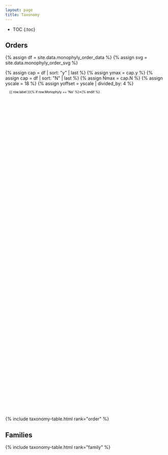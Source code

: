 ```yaml
---
layout: page
title: Taxonomy
---
```


<style>
.autosize {
    font-size: calc(1vw + 1vmin);
}
</style>

* TOC
{:toc}

## Orders

{% assign df = site.data.monophyly_order_data %}
{% assign svg = site.data.monophyly_order_svg %}

{% assign cap = df | sort: "y" | last %}
{% assign ymax = cap.y %}
{% assign cap = df | sort: "N" | last %}
{% assign Nmax = cap.N %}
{% assign yscale = 18 %}
{% assign yoffset = yscale | divided_by: 4 %}

<svg id="order_tree" xmlns="http://www.w3.org/2000/svg" xmlns:xlink="http://www.w3.org/1999/xlink" preserveAspectRatio="xMinYMin meet" viewBox="-10 -10 600 1200" width="100%" height="120%">
{% for row in svg %}
<line x1="{{ row.x }}" x2="{{ row.xend }}" y1="{{ row.y | times: yscale }}" y2="{{ row.yend | times: yscale }}" stroke="black"/>
{% endfor %}
{% for row in df %}
<a xlink:href="{{ "/taxonomy/order/" | append: row.label | relative_url }}">
  <text x="{{ row.x }}" y="{{ row.y | times: yscale }}" dx="5" dy="{{ yoffset }}" font-size="12">{{ row.label }}{% if row.Monophyly == 'No' %}*{% endif %}</text>
{% if row.depth %}
<polygon points="{{ row.depth }} {{ row.y | times: yscale }} {{ row.x }} {{ row.y | times: yscale | plus: yoffset }} {{ row.x }} {{ row.y | times: yscale | minus: yoffset }}" stroke="black" fill="{{ row.color }}" stroke-width="1"/>
{% endif %}
</a>
{% endfor %}
</svg>

<!--
- PFC taxonomy
- Compare to CoL/EToL

Tax page
- Picture
- Name
- Stats
- <s>Fossil calibrations</s>
- Outgroups
- <s>Genetic tree</s>
- Full distribution
- <s>Download sequences</s>
- <s>Download calibration info</s>
- Download BEAST/RAXML/TREEPL/mcmctree files
- API integration: EOL/fishbase
-->


{% include taxonomy-table.html rank="order" %}


## Families

{% include taxonomy-table.html rank="family" %}
